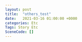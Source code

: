 ```yaml
---
layout: post
title:  "others_test"
date:   2021-03-16 01:00:00 +0000
categories: Etc
Tags: Story Etc
SceneCode: []
---
```

